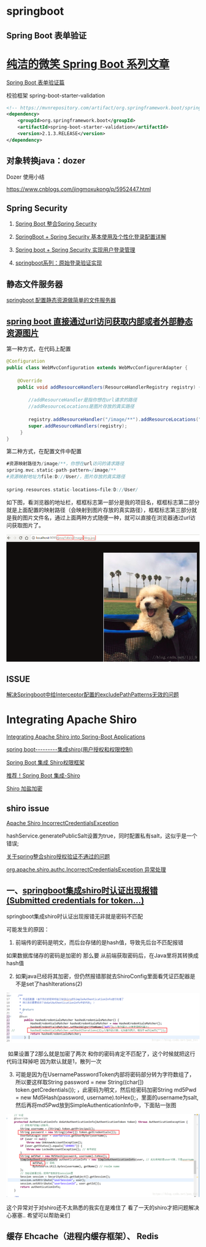 # springboot

## Spring Boot 表单验证

# [纯洁的微笑   Spring Boot 系列文章](http://www.ityouknow.com/spring-boot.html)

[Spring Boot 表单验证篇](https://www.bysocket.com/?p=1942)


校验框架 spring-boot-starter-validation
```xml
<!-- https://mvnrepository.com/artifact/org.springframework.boot/spring-boot-starter-validation -->
<dependency>
    <groupId>org.springframework.boot</groupId>
    <artifactId>spring-boot-starter-validation</artifactId>
    <version>2.1.3.RELEASE</version>
</dependency>
```

## 对象转换java：dozer

Dozer 使用小结

https://www.cnblogs.com/jingmoxukong/p/5952447.html


## Spring Security

1. [Spring Boot 整合Spring Security](https://netfilx.github.io/spring-boot/11.springboot-security/springboot-security)

2. [SpringBoot + Spring Security 基本使用及个性化登录配置详解](https://www.jb51.net/article/140429.htm)

3. [Spring boot + Spring Security 实现用户登录管理](https://blog.csdn.net/wtopps/article/details/78297197)

4. [springboot系列：原始登录验证实现](https://blog.csdn.net/huang906391/article/details/78376766/)

## 静态文件服务器

[springboot 配置静态资源做简单的文件服务器](https://www.jianshu.com/p/4dd5be065f71)

## [spring boot 直接通过url访问获取内部或者外部静态资源图片](https://blog.csdn.net/ljj_9/article/details/79650008)

第一种方式，在代码上配置

```java
@Configuration
public class WebMvcConfiguration extends WebMvcConfigurerAdapter {

    @Override
    public void addResourceHandlers(ResourceHandlerRegistry registry) {
    
        //addResourceHandler是指你想在url请求的路径
        //addResourceLocations是图片存放的真实路径
    
        registry.addResourceHandler("/image/**").addResourceLocations("file:D://User/");
        super.addResourceHandlers(registry);
     }
}

```

第二种方式，在配置文件中配置

```java
#资源映射路径为/image/**，你想在url访问的请求路径
spring.mvc.static-path-pattern=/image/**
#资源映射地址为file:D://User/，图片存放的真实路径

spring.resources.static-locations=file:D://User/ 
```



如下图，看浏览器的地址栏，框框标志第一部分是我的项目名，框框标志第二部分就是上面配置的映射路径（会映射到图片存放的真实路径），框框标志第三部分就是我的图片文件名，通过上面两种方式随便一种，就可以直接在浏览器通过url访问获取图片了。

![avatar](img/20180322101616947.png)


## ISSUE

[解决Springboot中给Interceptor配置的excludePathPatterns无效的问题](https://blog.csdn.net/turbo_zone/article/details/84454193)


# Integrating Apache Shiro 

[Integrating Apache Shiro into Spring-Boot Applications](http://shiro.apache.org/spring-boot.html)

[spring boot---------集成shiro(用户授权和权限控制)](https://www.vxzsk.com/769.html)

[Spring Boot 集成 Shiro权限框架](https://www.jianshu.com/p/63449d21b4b9)

[推荐！Spring Boot 集成-Shiro](https://segmentfault.com/a/1190000008847948)

[Shiro 加盐加密](https://www.jianshu.com/p/a052ac0e8102)


## shiro issue

[Apache Shiro IncorrectCredentialsException](https://stackoverflow.com/questions/35085418/apache-shiro-incorrectcredentialsexception)

hashService.generatePublicSalt设置为true，同时配置私有salt，这似乎是一个错误;

[关于spring整合shiro授权验证不通过的问题](https://www.oschina.net/question/589767_136768)

[org.apache.shiro.authc.IncorrectCredentialsException 异常处理](https://blog.csdn.net/qian19950120/article/details/78079762)

## 一、[springboot集成shiro时认证出现报错(Submitted credentials for token...)](https://blog.csdn.net/pan_fei/article/details/80693416)

springboot集成shiro时认证出现报错无非就是密码不匹配

可能发生的原因：

1. 前端传的密码是明文，而后台存储的是hash值，导致先后台不匹配报错

如果数据库储存的密码是加密的 那么要 从前端获取密码后，在Java里将其转换成hash值

2. 如果java已经将其加密，但仍然报错那就去ShiroConfig里面看凭证匹配器是不是set了hashIterations(2)

![shiro_code](img/shiro/2018061415335740.png)

 如果设置了2那么就是加密了两次 和你的密码肯定不匹配了，这个时候就把这行代码注释掉吧 因为默认就是1，散列一次

3. 可能是因为在UsernamePasswordToken内部将密码部分转为字符数组了，所以要这样取String password = new String((char[]) token.getCredentials()); ，此密码为明文，然后给密码加密String md5Pwd = new Md5Hash(password, username).toHex();，里面的username为salt,然后再将md5Pwd放到SimpleAuthenticationInfo中，下面贴一张图

![shiro_code2](img/shiro/20180614155023193.png)

这个异常对于对shiro还不太熟悉的我实在是难住了 看了一天的shiro才把问题解决 心塞塞.. 希望可以帮助亲们


## 缓存 Ehcache（进程内缓存框架）、 Redis